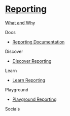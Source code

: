 # [Reporting]()

[What and Why]()

Docs

 - [Reporting Documentation](https://doc.sitecore.com/en/developers/90/sitecore-experience-platform/reporting.html)

Discover

 - [Discover Reporting]()

Learn

 - [Learn Reporting]()

Playground

 - [Playground Reporting]()

Socials
